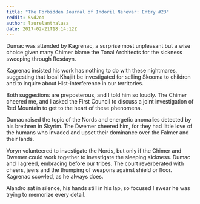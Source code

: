 ```yaml
---
title: "The Forbidden Journal of Indoril Nerevar: Entry #23"
reddit: 5vd2oo
author: laurelanthalasa
date: 2017-02-21T18:14:12Z
---
```


Dumac was attended by Kagrenac, a surprise most unpleasant but a wise choice given many Chimer blame the Tonal Architects for the sickness sweeping through Resdayn.

Kagrenac insisted his work has nothing to do with these nightmares, suggesting that local Khajiit be investigated for selling Skooma to children and to inquire about Hist-interference in our territories.

Both suggestions are preposterous, and I told him so loudly.  The Chimer cheered me, and I asked the First Council to discuss a joint investigation of Red Mountain to get to the heart of these phenomena.

Dumac raised the topic of the Nords and energetic anomalies detected by his brethren in Skyrim.  The Dwemer cheered him, for they had little love of the humans who invaded and upset their dominance over the Falmer and their lands.

Voryn volunteered to investigate the Nords, but only  if the Chimer and Dwemer could work together to investigate the sleeping sickness.  Dumac and I agreed, embracing before our tribes.  The court reverberated with cheers, jeers and the thumping of weapons against shield or floor.  Kagrenac scowled, as he always does.

Alandro sat in silence, his hands still in his lap, so focused I swear he was trying to memorize every detail.
